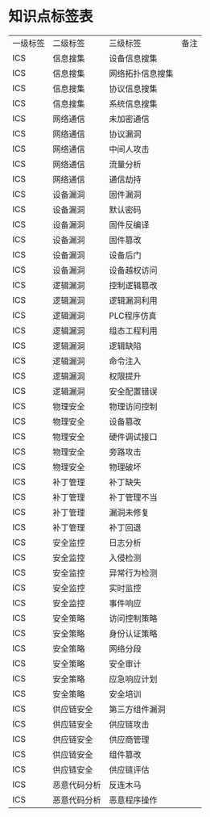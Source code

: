 # 知识点标签表
|     |     |     |     |
| --- | --- | --- | --- |
| 一级标签 | 二级标签 | 三级标签 | 备注  |
| ICS | 信息搜集 | 设备信息搜集 |     |
| ICS | 信息搜集 | 网络拓扑信息搜集 |     |
| ICS | 信息搜集 | 协议信息搜集 |     |
| ICS | 信息搜集 | 系统信息搜集 |     |
| ICS | 网络通信 | 未加密通信 |     |
| ICS | 网络通信 | 协议漏洞 |     |
| ICS | 网络通信 | 中间人攻击 |     |
| ICS | 网络通信 | 流量分析 |     |
| ICS | 网络通信 | 通信劫持 |     |
| ICS | 设备漏洞 | 固件漏洞 |     |
| ICS | 设备漏洞 | 默认密码 |     |
| ICS | 设备漏洞 | 固件反编译 |     |
| ICS | 设备漏洞 | 固件篡改 |     |
| ICS | 设备漏洞 | 设备后门 |     |
| ICS | 设备漏洞 | 设备越权访问 |     |
| ICS | 逻辑漏洞 | 控制逻辑篡改 |     |
| ICS | 逻辑漏洞 | 逻辑漏洞利用 |     |
| ICS | 逻辑漏洞 | PLC程序仿真 |     |
| ICS | 逻辑漏洞 | 组态工程利用 |     |
| ICS | 逻辑漏洞 | 逻辑缺陷 |     |
| ICS | 逻辑漏洞 | 命令注入 |     |
| ICS | 逻辑漏洞 | 权限提升 |     |
| ICS | 逻辑漏洞 | 安全配置错误 |     |
| ICS | 物理安全 | 物理访问控制 |     |
| ICS | 物理安全 | 设备篡改 |     |
| ICS | 物理安全 | 硬件调试接口 |     |
| ICS | 物理安全 | 旁路攻击 |     |
| ICS | 物理安全 | 物理破坏 |     |
| ICS | 补丁管理 | 补丁缺失 |     |
| ICS | 补丁管理 | 补丁管理不当 |     |
| ICS | 补丁管理 | 漏洞未修复 |     |
| ICS | 补丁管理 | 补丁回退 |     |
| ICS | 安全监控 | 日志分析 |     |
| ICS | 安全监控 | 入侵检测 |     |
| ICS | 安全监控 | 异常行为检测 |     |
| ICS | 安全监控 | 实时监控 |     |
| ICS | 安全监控 | 事件响应 |     |
| ICS | 安全策略 | 访问控制策略 |     |
| ICS | 安全策略 | 身份认证策略 |     |
| ICS | 安全策略 | 网络分段 |     |
| ICS | 安全策略 | 安全审计 |     |
| ICS | 安全策略 | 应急响应计划 |     |
| ICS | 安全策略 | 安全培训 |     |
| ICS | 供应链安全 | 第三方组件漏洞 |     |
| ICS | 供应链安全 | 供应链攻击 |     |
| ICS | 供应链安全 | 供应商管理 |     |
| ICS | 供应链安全 | 组件篡改 |     |
| ICS | 供应链安全 | 供应链评估 |     |
| ICS | 恶意代码分析 | 反连木马 |     |
| ICS | 恶意代码分析 | 恶意程序操作 |     |